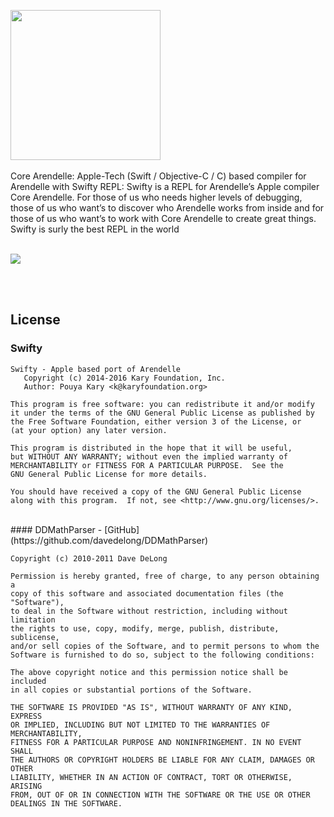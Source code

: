 <img width="240" src="http://web.arendelle.org/developer/graphics/swiftyTitle2.png"><br><br>
Core Arendelle: Apple-Tech (Swift / Objective-C / C) based compiler for Arendelle with Swifty REPL: Swifty is a REPL for Arendelle’s Apple compiler Core Arendelle. For those of us who needs higher levels of debugging, those of us who want’s to discover who Arendelle works from inside and for those of us who want’s to work with Core Arendelle to create great things. Swifty is surly the best REPL in the world<br><br>

![](http://kary.us/GitHubWideImages/Arendelle/Swifty/SwiftyREPL.png)

<br><br>

## License

### Swifty

```
Swifty - Apple based port of Arendelle
   Copyright (c) 2014-2016 Kary Foundation, Inc.
   Author: Pouya Kary <k@karyfoundation.org>

This program is free software: you can redistribute it and/or modify
it under the terms of the GNU General Public License as published by
the Free Software Foundation, either version 3 of the License, or
(at your option) any later version.

This program is distributed in the hope that it will be useful,
but WITHOUT ANY WARRANTY; without even the implied warranty of
MERCHANTABILITY or FITNESS FOR A PARTICULAR PURPOSE.  See the
GNU General Public License for more details.

You should have received a copy of the GNU General Public License
along with this program.  If not, see <http://www.gnu.org/licenses/>.
```

<br>
#### DDMathParser - [GitHub](https://github.com/davedelong/DDMathParser)

```
Copyright (c) 2010-2011 Dave DeLong

Permission is hereby granted, free of charge, to any person obtaining a 
copy of this software and associated documentation files (the "Software"), 
to deal in the Software without restriction, including without limitation 
the rights to use, copy, modify, merge, publish, distribute, sublicense, 
and/or sell copies of the Software, and to permit persons to whom the 
Software is furnished to do so, subject to the following conditions:

The above copyright notice and this permission notice shall be included 
in all copies or substantial portions of the Software.

THE SOFTWARE IS PROVIDED "AS IS", WITHOUT WARRANTY OF ANY KIND, EXPRESS 
OR IMPLIED, INCLUDING BUT NOT LIMITED TO THE WARRANTIES OF MERCHANTABILITY, 
FITNESS FOR A PARTICULAR PURPOSE AND NONINFRINGEMENT. IN NO EVENT SHALL 
THE AUTHORS OR COPYRIGHT HOLDERS BE LIABLE FOR ANY CLAIM, DAMAGES OR OTHER 
LIABILITY, WHETHER IN AN ACTION OF CONTRACT, TORT OR OTHERWISE, ARISING 
FROM, OUT OF OR IN CONNECTION WITH THE SOFTWARE OR THE USE OR OTHER 
DEALINGS IN THE SOFTWARE.
```
